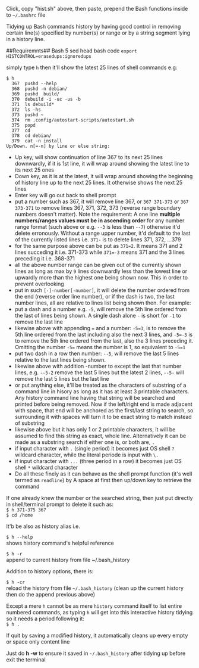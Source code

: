 Click, copy "hist.sh" above, then paste, prepend the Bash functions inside to `~/.bashrc` file    

Tidying up Bash commands history by having good control in removing certain line(s) specified by number(s) or range or by a string segment lying in a history line.   

##Requiremnts##
Bash 5
sed
head
bash code `export HISTCONTROL=erasedups:ignoredups`

simply type `h` then it'll show the latest 25 lines of shell commands e.g:   
```
$ h   
  367  pushd --help   
  368  pushd -n debian/   
  369  pushd  build/   
  370  debuild -i -uc -us -b   
  371  ls debuild*   
  372  ls -hs   
  373  pushd ~   
  374  rm .config/autostart-scripts/autostart.sh   
  375  popd   
  377  cd  
  378  cd debian/   
  379  cat -n install   
Up/Down. n[=-n] by line or else string: 
```
- Up key, will show continuation of line 367 to its next 25 lines downwardly, if it is 1st line, it will wrap around showing the latest line to its next 25 ones   
- Down key, as it is at the latest, it will wrap around showing the beginning of history line up to the next 25 lines. It otherwise shows the next 25 lines   
- Enter key will go out back to shell prompt   
- put a number such as 367, it will remove line 367, or `367 371-373` or `367 373-371` to remove lines 367, 371, 372, 373 (reverse range boundary numbers doesn't matter). Note the requirement: A one line **multiple numbers/ranges values must be in ascending order** for any number range format (such above or e.g. `--3` is less than `--7`) otherwise it'd delete erronously. Without a range upper number, it'd default to the last of the currently listed lines i.e. `371-` is to delete lines 371, 372, ...379   
- for the same purpose above can be put as `371=2`. It means 371 and 2 lines succeding it i.e. 371-373 while `371=-3` means 371 and the 3 lines preceding it i.e. 368-371    
- all the above number range can be given out of the currently shown lines as long as max by `9` lines downwardly less than the lowest line or upwardly more than the highest one being shown now. This in order to prevent overlooking   
- put in such `[-]-number[-number]`, it will delete the number ordered from the end (reverse order line number), or if the dash is two, the last number lines, all are relative to lines list being shown then. For example:   
- put a dash and a number e.g. `-5`, will remove the 5th line ordered from the last of lines being shown. A single dash alone `-` is short for `-1` to remove the last line    
- likewise above with appending `=` and a number: `-5=3`, is to remove the 5th line ordered from the last including also the next 3 lines, and `-5=-3` is to remove the 5th line ordered from the last, also the 3 lines preceding it. Omitting the number `-5=` means the number is 1, so equivalent to `-5=1`    
- put two dash in a row then number: `--5`, will remove the last 5 lines relative to the last lines being shown.   
- likewise above with addition -number to except the last that number lines, e.g. `--5-2` remove the last 5 lines but the latest 2 lines, `--5-` will remove the last 5 lines but the last line   
- or put anything else, it'll be treated as the characters of substring of a command line in hisory as long as it has at least 3 printable characters. Any history command line having that string will be searched and printed before being removed. Now if the left/right end is made adjacent with space, that end will be anchored as the first/last string to search, so surrounding it with spaces will turn it to be exact string to match instead of substring   
- likewise above but it has only 1 or 2 printable characters, it will be assumed to find this string as exact, whole line. Alternatively it can be made as a substring search if either one is, or both are, `.`   
- if input character with `.` (single period) it becomes just OS shell `?` wildcard character, while the literal periode is input with `\.`     
- if input character with `...` (three period in a row) it becomes just OS shell `*` wildcard character    
- Do all these finely as it can behave as the shell prompt function (it's well termed as `readline`) by A space at first then up/down key to retrieve the command

If one already knew the number or the searched string, then just put directly in shell/terminal prompt to delete it such as:   
`$ h 371-375 367`   
`$ cd /home`

It'b be also as history alias i.e.

`$ h --help`   
shows history command's helpful reference

`$ h -r`   
append to current history from file ~/.bash_history   

Addition to history options, there is:   

`$ h -cr`   
reload the history from file `~/.bash_history`
(clean up the current history then do the append previous above)   

Except a mere `h` cannot be as mere `history` command itself to list entire numbered commands, as typing `h` will get into this interactive history tidying so it needs a period following it:    
`$ h .`   

If quit by saving a modified history, it automatically cleans up every empty or space only content line   

Just do **h -w** to ensure it saved in `~/.bash_history` after tidying up before exit the terminal
